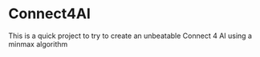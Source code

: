 # Connect4AI
This is a quick project to try to create an unbeatable Connect 4 AI using a minmax algorithm

